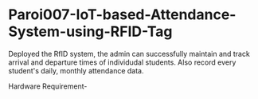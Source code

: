 # Paroi007-IoT-based-Attendance-System-using-RFID-Tag
Deployed the RfID system, the admin can successfully maintain and track arrival and departure times of individudal students. Also record every student's daily, monthly attendance data.

Hardware Requirement-
